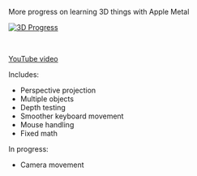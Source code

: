 More progress on learning 3D things with Apple Metal

[![3D Progress](https://img.youtube.com/vi/VPYSyqdmQYI/maxresdefault.jpg)](https://www.youtube.com/watch?v=VPYSyqdmQYI)

<br/>

[YouTube video](https://www.youtube.com/watch?v=VPYSyqdmQYI)

Includes:

* Perspective projection
* Multiple objects
* Depth testing
* Smoother keyboard movement
* Mouse handling
* Fixed math

In progress:

* Camera movement


